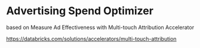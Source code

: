 # Advertising Spend Optimizer


based on Measure Ad Effectiveness with Multi-touch Attribution Accelerator

https://databricks.com/solutions/accelerators/multi-touch-attribution

